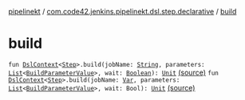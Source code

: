 [pipelinekt](../index.md) / [com.code42.jenkins.pipelinekt.dsl.step.declarative](index.md) / [build](./build.md)

# build

`fun `[`DslContext`](../com.code42.jenkins.pipelinekt.dsl/-dsl-context/index.md)`<`[`Step`](../com.code42.jenkins.pipelinekt.core.step/-step/index.md)`>.build(jobName: `[`String`](https://kotlinlang.org/api/latest/jvm/stdlib/kotlin/-string/index.html)`, parameters: `[`List`](https://kotlinlang.org/api/latest/jvm/stdlib/kotlin.collections/-list/index.html)`<`[`BuildParameterValue`](../com.code42.jenkins.pipelinekt.core.build-parameter/-build-parameter-value/index.md)`>, wait: `[`Boolean`](https://kotlinlang.org/api/latest/jvm/stdlib/kotlin/-boolean/index.html)`): `[`Unit`](https://kotlinlang.org/api/latest/jvm/stdlib/kotlin/-unit/index.html) [(source)](https://github.com/code42/pipelinekt/tree/master/dsl/src/main/kotlin/com/code42/jenkins/pipelinekt/dsl/step/declarative/BuildDsl.kt#L14)
`fun `[`DslContext`](../com.code42.jenkins.pipelinekt.dsl/-dsl-context/index.md)`<`[`Step`](../com.code42.jenkins.pipelinekt.core.step/-step/index.md)`>.build(jobName: `[`Var`](../com.code42.jenkins.pipelinekt.core.vars/-var/index.md)`, parameters: `[`List`](https://kotlinlang.org/api/latest/jvm/stdlib/kotlin.collections/-list/index.html)`<`[`BuildParameterValue`](../com.code42.jenkins.pipelinekt.core.build-parameter/-build-parameter-value/index.md)`>, wait: Bool): `[`Unit`](https://kotlinlang.org/api/latest/jvm/stdlib/kotlin/-unit/index.html) [(source)](https://github.com/code42/pipelinekt/tree/master/dsl/src/main/kotlin/com/code42/jenkins/pipelinekt/dsl/step/declarative/BuildDsl.kt#L18)